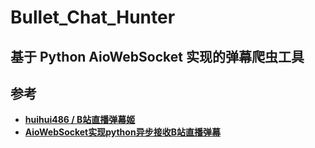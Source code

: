 # Bullet_Chat_Hunter

## 基于 Python AioWebSocket 实现的弹幕爬虫工具



## 参考
- **[huihui486 / B站直播弹幕姬](https://gitee.com/huihui486/bilibili-danmuji)**
- **[AioWebSocket实现python异步接收B站直播弹幕](https://blog.csdn.net/Sharp486/article/details/122466308)**
